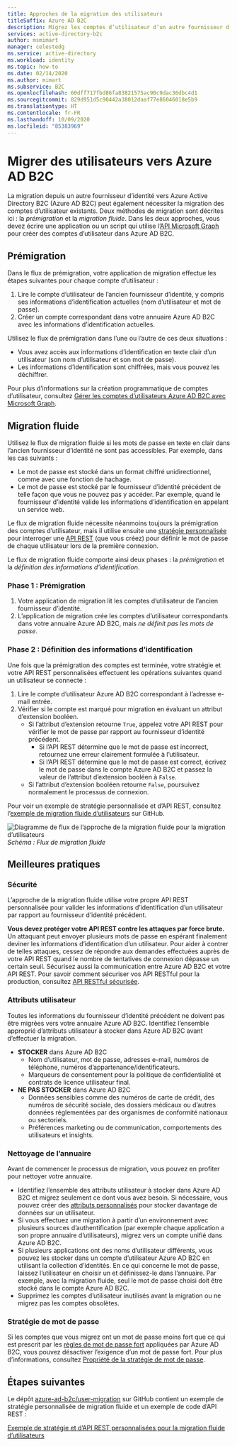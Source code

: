 ```yaml
---
title: Approches de la migration des utilisateurs
titleSuffix: Azure AD B2C
description: Migrez les comptes d’utilisateur d’un autre fournisseur d’identité vers Azure AD B2C en utilisant les méthodes de prémigration ou de migration fluide.
services: active-directory-b2c
author: msmimart
manager: celestedg
ms.service: active-directory
ms.workload: identity
ms.topic: how-to
ms.date: 02/14/2020
ms.author: mimart
ms.subservice: B2C
ms.openlocfilehash: 60dff717fbd86fa83821575ac90c9dac36dbc4d1
ms.sourcegitcommit: 829d951d5c90442a38012daaf77e86046018e5b9
ms.translationtype: HT
ms.contentlocale: fr-FR
ms.lasthandoff: 10/09/2020
ms.locfileid: "85383969"
---
```

# <a name="migrate-users-to-azure-ad-b2c"></a>Migrer des utilisateurs vers Azure AD B2C

La migration depuis un autre fournisseur d’identité vers Azure Active Directory B2C (Azure AD B2C) peut également nécessiter la migration des comptes d’utilisateur existants. Deux méthodes de migration sont décrites ici : la *prémigration* et la *migration fluide*. Dans les deux approches, vous devez écrire une application ou un script qui utilise l’[API Microsoft Graph](manage-user-accounts-graph-api.md) pour créer des comptes d’utilisateur dans Azure AD B2C.

## <a name="pre-migration"></a>Prémigration

Dans le flux de prémigration, votre application de migration effectue les étapes suivantes pour chaque compte d’utilisateur :

1. Lire le compte d’utilisateur de l’ancien fournisseur d’identité, y compris ses informations d’identification actuelles (nom d’utilisateur et mot de passe).
1. Créer un compte correspondant dans votre annuaire Azure AD B2C avec les informations d’identification actuelles.

Utilisez le flux de prémigration dans l’une ou l’autre de ces deux situations :

- Vous avez accès aux informations d’identification en texte clair d’un utilisateur (son nom d’utilisateur et son mot de passe).
- Les informations d’identification sont chiffrées, mais vous pouvez les déchiffrer.

Pour plus d’informations sur la création programmatique de comptes d’utilisateur, consultez [Gérer les comptes d’utilisateurs Azure AD B2C avec Microsoft Graph](manage-user-accounts-graph-api.md).

## <a name="seamless-migration"></a>Migration fluide

Utilisez le flux de migration fluide si les mots de passe en texte en clair dans l’ancien fournisseur d’identité ne sont pas accessibles. Par exemple, dans les cas suivants :

- Le mot de passe est stocké dans un format chiffré unidirectionnel, comme avec une fonction de hachage.
- Le mot de passe est stocké par le fournisseur d’identité précédent de telle façon que vous ne pouvez pas y accéder. Par exemple, quand le fournisseur d’identité valide les informations d’identification en appelant un service web.

Le flux de migration fluide nécessite néanmoins toujours la prémigration des comptes d’utilisateur, mais il utilise ensuite une [stratégie personnalisée](custom-policy-get-started.md) pour interroger une [API REST](custom-policy-rest-api-intro.md) (que vous créez) pour définir le mot de passe de chaque utilisateur lors de la première connexion.

Le flux de migration fluide comporte ainsi deux phases : la *prémigration* et la *définition des informations d’identification*.

### <a name="phase-1-pre-migration"></a>Phase 1 : Prémigration

1. Votre application de migration lit les comptes d’utilisateur de l’ancien fournisseur d’identité.
1. L’application de migration crée les comptes d’utilisateur correspondants dans votre annuaire Azure AD B2C, mais *ne définit pas les mots de passe*.

### <a name="phase-2-set-credentials"></a>Phase 2 : Définition des informations d’identification

Une fois que la prémigration des comptes est terminée, votre stratégie et votre API REST personnalisées effectuent les opérations suivantes quand un utilisateur se connecte :

1. Lire le compte d’utilisateur Azure AD B2C correspondant à l’adresse e-mail entrée.
1. Vérifier si le compte est marqué pour migration en évaluant un attribut d’extension booléen.
    - Si l’attribut d’extension retourne `True`, appelez votre API REST pour vérifier le mot de passe par rapport au fournisseur d’identité précédent.
      - Si l’API REST détermine que le mot de passe est incorrect, retournez une erreur clairement formulée à l’utilisateur.
      - Si l’API REST détermine que le mot de passe est correct, écrivez le mot de passe dans le compte Azure AD B2C et passez la valeur de l’attribut d’extension booléen à `False`.
    - Si l’attribut d’extension booléen retourne `False`, poursuivez normalement le processus de connexion.

Pour voir un exemple de stratégie personnalisée et d’API REST, consultez l’[exemple de migration fluide d’utilisateurs](https://aka.ms/b2c-account-seamless-migration) sur GitHub.

![Diagramme de flux de l’approche de la migration fluide pour la migration d’utilisateurs](./media/user-migration/diagram-01-seamless-migration.png)<br />*Schéma : Flux de migration fluide*

## <a name="best-practices"></a>Meilleures pratiques

### <a name="security"></a>Sécurité

L’approche de la migration fluide utilise votre propre API REST personnalisée pour valider les informations d’identification d’un utilisateur par rapport au fournisseur d’identité précédent.

**Vous devez protéger votre API REST contre les attaques par force brute.** Un attaquant peut envoyer plusieurs mots de passe en espérant finalement deviner les informations d’identification d’un utilisateur. Pour aider à contrer de telles attaques, cessez de répondre aux demandes effectuées auprès de votre API REST quand le nombre de tentatives de connexion dépasse un certain seuil. Sécurisez aussi la communication entre Azure AD B2C et votre API REST. Pour savoir comment sécuriser vos API RESTful pour la production, consultez [API RESTful sécurisée](secure-rest-api.md).

### <a name="user-attributes"></a>Attributs utilisateur

Toutes les informations du fournisseur d’identité précédent ne doivent pas être migrées vers votre annuaire Azure AD B2C. Identifiez l’ensemble approprié d’attributs utilisateur à stocker dans Azure AD B2C avant d’effectuer la migration.

- **STOCKER** dans Azure AD B2C
  - Nom d’utilisateur, mot de passe, adresses e-mail, numéros de téléphone, numéros d’appartenance/identificateurs.
  - Marqueurs de consentement pour la politique de confidentialité et contrats de licence utilisateur final.
- **NE PAS STOCKER** dans Azure AD B2C
  - Données sensibles comme des numéros de carte de crédit, des numéros de sécurité sociale, des dossiers médicaux ou d’autres données réglementées par des organismes de conformité nationaux ou sectoriels.
  - Préférences marketing ou de communication, comportements des utilisateurs et insights.

### <a name="directory-clean-up"></a>Nettoyage de l’annuaire

Avant de commencer le processus de migration, vous pouvez en profiter pour nettoyer votre annuaire.

- Identifiez l’ensemble des attributs utilisateur à stocker dans Azure AD B2C et migrez seulement ce dont vous avez besoin. Si nécessaire, vous pouvez créer des [attributs personnalisés](custom-policy-custom-attributes.md) pour stocker davantage de données sur un utilisateur.
- Si vous effectuez une migration à partir d’un environnement avec plusieurs sources d’authentification (par exemple chaque application a son propre annuaire d’utilisateurs), migrez vers un compte unifié dans Azure AD B2C.
- Si plusieurs applications ont des noms d’utilisateur différents, vous pouvez les stocker dans un compte d’utilisateur Azure AD B2C en utilisant la collection d’identités. En ce qui concerne le mot de passe, laissez l’utilisateur en choisir un et définissez-le dans l’annuaire. Par exemple, avec la migration fluide, seul le mot de passe choisi doit être stocké dans le compte Azure AD B2C.
- Supprimez les comptes d’utilisateur inutilisés avant la migration ou ne migrez pas les comptes obsolètes.

### <a name="password-policy"></a>Stratégie de mot de passe

Si les comptes que vous migrez ont un mot de passe moins fort que ce qui est prescrit par les [règles de mot de passe fort](../active-directory/authentication/concept-sspr-policy.md) appliquées par Azure AD B2C, vous pouvez désactiver l’exigence d’un mot de passe fort. Pour plus d’informations, consultez [Propriété de la stratégie de mot de passe](manage-user-accounts-graph-api.md#password-policy-property).

## <a name="next-steps"></a>Étapes suivantes

Le dépôt [azure-ad-b2c/user-migration](https://github.com/azure-ad-b2c/user-migration) sur GitHub contient un exemple de stratégie personnalisée de migration fluide et un exemple de code d’API REST :

[Exemple de stratégie et d’API REST personnalisées pour la migration fluide d’utilisateurs](https://aka.ms/b2c-account-seamless-migration)

